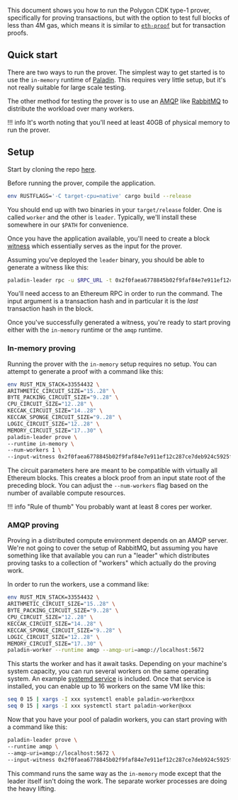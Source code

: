 This document shows you how to run the Polygon CDK type-1 prover, specifically for proving transactions, but with the option to test full blocks of less than 4M gas, which means it is similar to [`eth-proof`](https://github.com/wborgeaud/eth-proof) but for transaction proofs.

## Quick start

There are two ways to run the prover. The simplest way to get started is to use the `in-memory` runtime of [Paladin](https://github.com/0xPolygonZero/paladin). This requires very little setup, but it's not really suitable for large scale testing. 

The other method for testing the prover is to use an [AMQP](https://en.wikipedia.org/wiki/Advanced_Message_Queuing_Protocol) like [RabbitMQ](https://en.wikipedia.org/wiki/RabbitMQ) to distribute the workload over many workers.

!!! info
    It's worth noting that you'll need at least 40GB of physical memory to run the prover.

## Setup

Start by cloning the repo [here](https://github.com/0xPolygonZero/eth-tx-proof/tree/jhilliard/deployment).

Before running the prover, compile the application. 

```bash
env RUSTFLAGS='-C target-cpu=native' cargo build --release
```

You should end up with two binaries in your `target/release` folder. One is called `worker` and the other is `leader`. Typically, we'll install these somewhere in our `$PATH` for convenience.

Once you have the application available, you'll need to create a block [witness](https://nmohnblatt.github.io/zk-jargon-decoder/definitions/witness.html) which essentially serves as the input for the prover. 

Assuming you've deployed the `leader` binary, you should be able to generate a witness like this:

```bash
paladin-leader rpc -u $RPC_URL -t 0x2f0faea6778845b02f9faf84e7e911ef12c287ce7deb924c5925f3626c77906e > 0x2f0faea6778845b02f9faf84e7e911ef12c287ce7deb924c5925f3626c77906e.json
```

You'll need access to an Ethereum RPC in order to run the command. The input argument is a transaction hash and in particular it is the _last_ transaction hash in the block.

Once you've successfully generated a witness, you're ready to start proving either with the `in-memory` runtime or the `amqp` runtime.

### In-memory proving

Running the prover with the `in-memory` setup requires no setup. You can attempt to generate a proof with a command like this:

```bash
env RUST_MIN_STACK=33554432 \
ARITHMETIC_CIRCUIT_SIZE="15..28" \
BYTE_PACKING_CIRCUIT_SIZE="9..28" \
CPU_CIRCUIT_SIZE="12..28" \
KECCAK_CIRCUIT_SIZE="14..28" \
KECCAK_SPONGE_CIRCUIT_SIZE="9..28" \
LOGIC_CIRCUIT_SIZE="12..28" \
MEMORY_CIRCUIT_SIZE="17..30" \
paladin-leader prove \
--runtime in-memory \
--num-workers 1 \
--input-witness 0x2f0faea6778845b02f9faf84e7e911ef12c287ce7deb924c5925f3626c77906e.json
```

The circuit parameters here are meant to be compatible with virtually all Ethereum blocks. This creates a block proof from an input state root of the preceding block. You can adjust the `--num-workers` flag based on the number of available compute resources. 

!!! info "Rule of thumb" 
    You probably want at least 8 cores per worker.

### AMQP proving

Proving in a distributed compute environment depends on an AMQP server. We're not going to cover the setup of RabbitMQ, but assuming you have something like that available you can run a "leader" which
distributes proving tasks to a collection of "workers" which actually do the proving work.

In order to run the workers, use a command like:

```bash
env RUST_MIN_STACK=33554432 \
ARITHMETIC_CIRCUIT_SIZE="15..28" \
BYTE_PACKING_CIRCUIT_SIZE="9..28" \
CPU_CIRCUIT_SIZE="12..28" \
KECCAK_CIRCUIT_SIZE="14..28" \
KECCAK_SPONGE_CIRCUIT_SIZE="9..28" \
LOGIC_CIRCUIT_SIZE="12..28" \
MEMORY_CIRCUIT_SIZE="17..30" \
paladin-worker --runtime amqp --amqp-uri=amqp://localhost:5672
```

This starts the worker and has it await tasks. Depending on your machine's system capacity, you can run several workers on the same operating system. An example [systemd service](https://github.com/0xPolygonZero/eth-tx-proof/blob/jhilliard/deployment/deploy/paladin-worker@.service) is included. Once that service is installed, you can enable up to 16 workers on the same VM like this:

```bash
seq 0 15 | xargs -I xxx systemctl enable paladin-worker@xxx
seq 0 15 | xargs -I xxx systemctl start paladin-worker@xxx
```

Now that you have your pool of paladin workers, you can start proving with a command like this:

```bash
paladin-leader prove \
--runtime amqp \
--amqp-uri=amqp://localhost:5672 \
--input-witness 0x2f0faea6778845b02f9faf84e7e911ef12c287ce7deb924c5925f3626c77906e.json
```

This command runs the same way as the `in-memory` mode except that the leader itself isn't doing the work. The separate worker processes are doing the heavy lifting.
